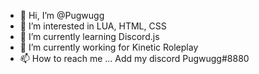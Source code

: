 - 👋 Hi, I’m @Pugwugg
- 👀 I’m interested in LUA, HTML, CSS
- 🌱 I’m currently learning Discord.js
- 💞️ I’m currently working for Kinetic Roleplay
- 📫 How to reach me ... Add my discord Pugwugg#8880

<!---
Pugwugg is a ✨ special ✨ repository because its `README.md` (this file)
--->
